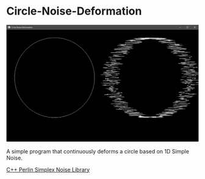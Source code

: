 # Circle-Noise-Deformation

![alt text](/Screenshot.png "screenshot1")

A simple program that continuously deforms a circle based on 1D Simple Noise.

[C++ Perlin Simplex Noise Library](https://github.com/SRombauts/SimplexNoise)
